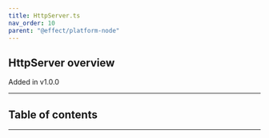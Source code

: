 ```yaml
---
title: HttpServer.ts
nav_order: 10
parent: "@effect/platform-node"
---
```


## HttpServer overview

Added in v1.0.0

---

<h2 class="text-delta">Table of contents</h2>

---
